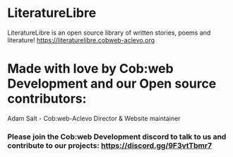 # LiteratureLibre
LiteratureLibre is an open source library of written stories, poems and literature!
https://literaturelibre.cobweb-aclevo.org

# Made with love by Cob:web Development and our Open source contributors:

Adam Salt - Cob:web-Aclevo Director & Website maintainer

### Please join the Cob:web Development discord to talk to us and contribute to our projects: https://discord.gg/9F3vtTbmr7
